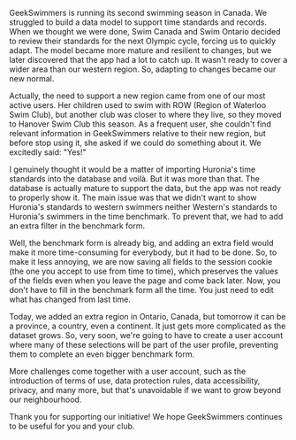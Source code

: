 GeekSwimmers is running its second swimming season in Canada. We struggled to 
build a data model to support time standards and records. When we thought we 
were done, Swim Canada and Swim Ontario decided to review their standards for
the next Olympic cycle, forcing us to quickly adapt. The model became more 
mature and resilient to changes, but we later discovered that the app had a
lot to catch up. It wasn't ready to cover a wider area than our western region.
So, adapting to changes became our new normal.

Actually, the need to support a new region came from one of our most active
users. Her children used to swim with ROW (Region of Waterloo Swim Club), but
another club was closer to where they live, so they moved to Hanover Swim Club
this season. As a frequent user, she couldn't find relevant information in 
GeekSwimmers relative to their new region, but before stop using it, she asked
if we could do something about it. We excitedly said: "Yes!"

I genuinely thought it would be a matter of importing Huronia's time standards
into the database and voilà. But it was more than that. The database is 
actually mature to support the data, but the app was not ready to properly show
it. The main issue was that we didn't want to show Huronia's standards to 
western swimmers neither Western's standards to Huronia's swimmers in the time
benchmark. To prevent that, we had to add an extra filter in the benchmark form.

Well, the benchmark form is already big, and adding an extra field would make
it more time-consuming for everybody, but it had to be done. So, to make it
less annoying, we are now saving all fields to the session cookie (the one you
accept to use from time to time), which preserves the values of the fields
even when you leave the page and come back later. Now, you don't have to fill
in the benchmark form all the time. You just need to edit what has changed from
last time.

Today, we added an extra region in Ontario, Canada, but tomorrow it can be
a province, a country, even a continent. It just gets more complicated as the 
dataset grows. So, very soon, we're going to have to create a user account 
where many of these selections will be part of the user profile, preventing
them to complete an even bigger benchmark form.

More challenges come together with a user account, such as the introduction of
terms of use, data protection rules, data accessibility, privacy, and many
more, but that's unavoidable if we want to grow beyond our neighbourhood.

Thank you for supporting our initiative! We hope GeekSwimmers continues to be
useful for you and your club.